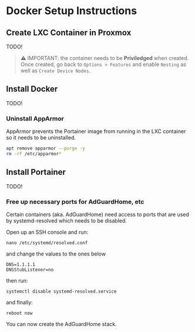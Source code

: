 # Docker Setup Instructions

## Create LXC Container in Proxmox

TODO!

> ⚠️ IMPORTANT: the container needs to be **Priviledged** when created. Once created, go back to `Options > Features` and enable `Nesting` as well as `Create Device Nodes`.

## Install Docker

TODO!

### Uninstall AppArmor

AppArmor prevents the Portainer image from running in the LXC container so it needs to be uninstalled.

```bash
apt remove apparmor --purge -y
rm -rf /etc/apparmor*
```

## Install Portainer

TODO!

### Free up necessary ports for AdGuardHome, etc

Certain containers (aka. AdGuardHome) need access to ports that are used by systemd-resolved which needs to be disabled.

Open up an SSH console and run:

```
nano /etc/systemd/resolved.conf
```

and change the values to the ones below

```
DNS=1.1.1.1
DNSStubListener=no
```

then run:

```
systemctl disable systemd-resolved.service
```

and finally:

```
reboot now
```

You can now create the AdGuardHome stack.
